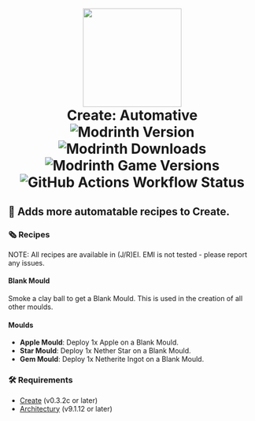 <h1 align="center">
    <img src="https://cdn.modrinth.com/data/3fge69UN/f9486ffec55aec34d31f60a6b40da948e565aa60.png" width=200> <br>
    Create: Automative<br>
    <img alt="Modrinth Version" src="https://img.shields.io/modrinth/v/3fge69UN?style=for-the-badge">
    <img alt="Modrinth Downloads" src="https://img.shields.io/modrinth/dt/3fge69UN?style=for-the-badge">
    <img alt="Modrinth Game Versions" src="https://img.shields.io/modrinth/game-versions/3fge69UN?style=for-the-badge">
    <img alt="GitHub Actions Workflow Status" src="https://img.shields.io/github/actions/workflow/status/ThePandaParade/CreateAutomative/test-server.yml?style=for-the-badge">
</h1>
<h2> 🌾 Adds more automatable recipes to Create. </h2>

### 🗞️ Recipes
NOTE: All recipes are available in (J/R)EI. EMI is not tested - please report any issues.

#### Blank Mould
Smoke a clay ball to get a Blank Mould. This is used in the creation of all other moulds.

#### Moulds
- **Apple Mould**: Deploy 1x Apple on a Blank Mould.
- **Star Mould**: Deploy 1x Nether Star on a Blank Mould.
- **Gem Mould**: Deploy 1x Netherite Ingot on a Blank Mould.

### 🛠️ Requirements
- [Create](https://modrinth.com/mod/create) (v0.3.2c or later)
- [Architectury](https://modrinth.com/mod/architectury) (v9.1.12 or later)
